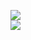 [![](https://img.shields.io/badge/Made%20With-Github%20Spray-lightgrey.svg?style=for-the-badge&logo=github)](https://github.com/Annihil/github-spray#30269)  
[![](https://i.imgur.com/2DrTn0Z.gif)](https://github.com/Annihil/github-spray)